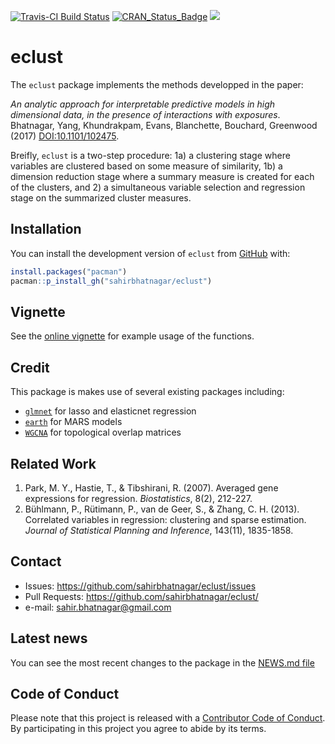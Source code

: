 [![Travis-CI Build Status](https://travis-ci.org/sahirbhatnagar/eclust.svg?branch=master)](https://travis-ci.org/sahirbhatnagar/eclust)
[![CRAN_Status_Badge](http://www.r-pkg.org/badges/version/eclust)](https://cran.r-project.org/package=eclust)
![](http://cranlogs.r-pkg.org/badges/grand-total/eclust?color=yellowgreen)
<!--
[![CRAN_Status_Badge](http://www.r-pkg.org/badges/version/manhattanly)](https://cran.r-project.org/package=manhattanly)
![](http://cranlogs.r-pkg.org/badges/manhattanly?color=yellow)
-->


# eclust

The `eclust` package implements the methods developped in the paper: 

*An analytic approach for interpretable predictive models in high dimensional data, in the presence of interactions with exposures*. Bhatnagar, Yang, Khundrakpam, Evans, Blanchette, Bouchard, Greenwood (2017) [DOI:10.1101/102475](https://doi.org/10.1101/102475). 

Breifly, `eclust` is a two-step procedure: 1a) a clustering stage where variables are clustered based on some measure of similarity, 1b) a dimension reduction stage where a summary measure is created for each of the  clusters, and 2) a simultaneous variable selection and regression stage on the summarized cluster measures.

## Installation

You can install the development version of `eclust` from [GitHub](https://github.com/sahirbhatnagar/eclust) with:

```R
install.packages("pacman")
pacman::p_install_gh("sahirbhatnagar/eclust")
```

## Vignette

See the [online vignette](http://sahirbhatnagar.com/eclust/) for example usage of the functions.

## Credit

This package is makes use of several existing packages including:

* [`glmnet`](https://cran.r-project.org/package=glmnet) for lasso and elasticnet regression
* [`earth`](https://cran.r-project.org/package=earth) for MARS models
* [`WGCNA`](https://cran.r-project.org/package=WGCNA) for topological overlap matrices


## Related Work

1. Park, M. Y., Hastie, T., & Tibshirani, R. (2007). Averaged gene expressions for regression. _Biostatistics_, 8(2), 212-227.
2. Bühlmann, P., Rütimann, P., van de Geer, S., & Zhang, C. H. (2013). Correlated variables in regression: clustering and sparse estimation. _Journal of Statistical Planning and Inference_, 143(11), 1835-1858.


## Contact

* Issues: <https://github.com/sahirbhatnagar/eclust/issues>
* Pull Requests: <https://github.com/sahirbhatnagar/eclust/>
* e-mail: <sahir.bhatnagar@gmail.com>


## Latest news

You can see the most recent changes to the package in the [NEWS.md file](https://github.com/sahirbhatnagar/eclust/blob/master/NEWS.md)



## Code of Conduct

Please note that this project is released with a [Contributor Code of Conduct](CONDUCT.md). By participating in this project you agree to abide by its terms.
